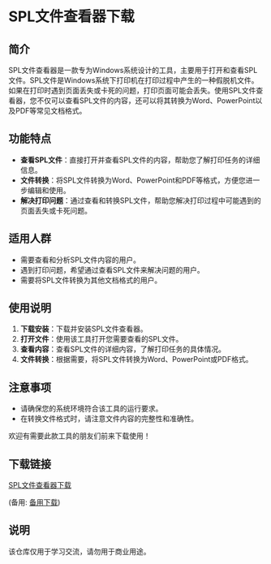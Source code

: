 # SPL文件查看器下载

## 简介
SPL文件查看器是一款专为Windows系统设计的工具，主要用于打开和查看SPL文件。SPL文件是Windows系统下打印机在打印过程中产生的一种假脱机文件。如果在打印时遇到页面丢失或卡死的问题，打印页面可能会丢失。使用SPL文件查看器，您不仅可以查看SPL文件的内容，还可以将其转换为Word、PowerPoint以及PDF等常见文档格式。

## 功能特点
- **查看SPL文件**：直接打开并查看SPL文件的内容，帮助您了解打印任务的详细信息。
- **文件转换**：将SPL文件转换为Word、PowerPoint和PDF等格式，方便您进一步编辑和使用。
- **解决打印问题**：通过查看和转换SPL文件，帮助您解决打印过程中可能遇到的页面丢失或卡死问题。

## 适用人群
- 需要查看和分析SPL文件内容的用户。
- 遇到打印问题，希望通过查看SPL文件来解决问题的用户。
- 需要将SPL文件转换为其他文档格式的用户。

## 使用说明
1. **下载安装**：下载并安装SPL文件查看器。
2. **打开文件**：使用该工具打开您需要查看的SPL文件。
3. **查看内容**：查看SPL文件的详细内容，了解打印任务的具体情况。
4. **文件转换**：根据需要，将SPL文件转换为Word、PowerPoint或PDF格式。

## 注意事项
- 请确保您的系统环境符合该工具的运行要求。
- 在转换文件格式时，请注意文件内容的完整性和准确性。

欢迎有需要此款工具的朋友们前来下载使用！

## 下载链接
[SPL文件查看器下载](https://pan.quark.cn/s/1325e49fa5cf) 

(备用: [备用下载](https://pan.baidu.com/s/1yMIGGnNDJowyGOBIhbojfQ?pwd=1234))

## 说明

该仓库仅用于学习交流，请勿用于商业用途。
